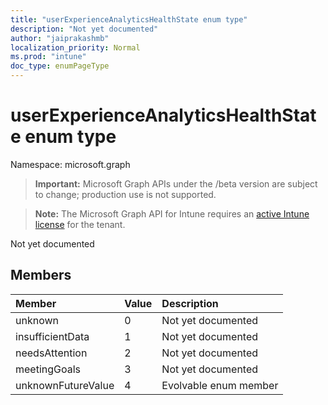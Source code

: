 ```yaml
---
title: "userExperienceAnalyticsHealthState enum type"
description: "Not yet documented"
author: "jaiprakashmb"
localization_priority: Normal
ms.prod: "intune"
doc_type: enumPageType
---
```


# userExperienceAnalyticsHealthState enum type

Namespace: microsoft.graph

> **Important:** Microsoft Graph APIs under the /beta version are subject to change; production use is not supported.

> **Note:** The Microsoft Graph API for Intune requires an [active Intune license](https://go.microsoft.com/fwlink/?linkid=839381) for the tenant.

Not yet documented

## Members
|Member|Value|Description|
|:---|:---|:---|
|unknown|0|Not yet documented|
|insufficientData|1|Not yet documented|
|needsAttention|2|Not yet documented|
|meetingGoals|3|Not yet documented|
|unknownFutureValue|4|Evolvable enum member|
